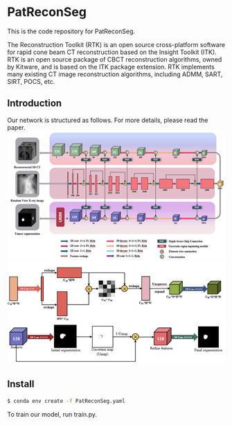 # PatReconSeg
This is the code repository for PatReconSeg.

The Reconstruction Toolkit (RTK) is an open source cross-platform software for rapid cone beam CT reconstruction based on the Insight Toolkit (ITK). RTK is an open source package of CBCT reconstruction algorithms, owned by Kitware, and is based on the ITK package extension. RTK implements many existing CT image reconstruction algorithms, including ADMM, SART, SIRT, POCS, etc.

## Introduction
Our network is structured as follows.
For more details, please read the paper.
![image](image.png)
![image1](1.png)
![image2](2.png)


## Install
```sh
$ conda env create -f PatReconSeg.yaml
```


To train our model, run train.py.
